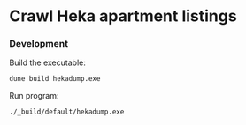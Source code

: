 # Crawl Heka apartment listings

### Development

Build the executable:

```sh
dune build hekadump.exe
```

Run program:

```
./_build/default/hekadump.exe
```
